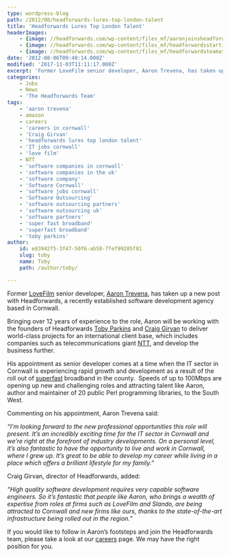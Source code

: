 ```yaml
---
type: wordpress-blog
path: /2012/08/headforwards-lures-top-london-talent
title: 'Headforwards Lures Top London Talent'
headerImages:
    - {image: //headforwards.com/wp-content/files_mf/aaronjoinsheadforwards.jpg, text: 'Aaron joins Headforwards'}
    - {image: //headforwards.com/wp-content/files_mf/headforwardsstartingteamsmall96.jpeg, text: ""}
    - {image: //headforwards.com/wp-content/files_mf/headforwardsteamatpic57.jpg, text: ""}
date: '2012-08-06T09:40:14.000Z'
modified: '2017-11-03T11:11:17.000Z'
excerpt: 'Former LoveFilm senior developer, Aaron Trevena, has taken up a new post with Headforwards, a recently established software development agency based in Cornwall. Bringing over 12 years of experience to the role, Aaron will be working with the founders of Headforwards Toby Parkins and Craig Girvan to deliver world-class projects for an international client base, …'
categories:
    - Jobs
    - News
    - 'The Headforwards Team'
tags:
    - 'aaron trevena'
    - amazon
    - careers
    - 'careers in cornwall'
    - 'Craig Girvan'
    - 'headforwards lures top london talent'
    - 'IT jobs cornwall'
    - 'love film'
    - NTT
    - 'software companies in cornwall'
    - 'software companies in the uk'
    - 'software company'
    - 'Software Cornwall'
    - 'software jobs cornwall'
    - 'Software Outsourcing'
    - 'software outsourcing partners'
    - 'software outsourcing uk'
    - 'software partners'
    - 'super fast broadband'
    - 'superfast broadband'
    - 'toby parkins'
author:
    id: e83942f5-3f47-50f6-ab58-7fef99205f81
    slug: toby
    name: Toby
    path: /author/toby/

---
```

Former [LoveFilm](http://www.amazon.co.uk/gp/bypost/storefront?node=3054240031) senior developer, [Aaron Trevena](https://www.linkedin.com/in/aarontrevena), has taken up a new post with Headforwards, a recently established software development agency based in Cornwall.

Bringing over 12 years of experience to the role, Aaron will be working with the founders of Headforwards [Toby Parkins](https://www.linkedin.com/in/tobyparkins) and [Craig Girvan](https://uk.linkedin.com/in/craiggirvan) to deliver world-class projects for an international client base, which includes companies such as telecommunications giant [NTT](http://www.ntt.com/index-e.html), and develop the business further.

His appointment as senior developer comes at a time when the IT sector in Cornwall is experiencing rapid growth and development as a result of the roll out of [superfast](http://www.superfastcornwall.org/) broadband in the county.  Speeds of up to 100Mbps are opening up new and challenging roles and attracting talent like Aaron, author and maintainer of 20 public Perl programming libraries, to the South West.

Commenting on his appointment, Aaron Trevena said:

_“I’m looking forward to the new professional opportunities this role will present. It’s an incredibly exciting time for the IT sector in Cornwall and we’re right at the forefront of industry developments. On a personal level, it’s also fantastic to have the opportunity to live and work in Cornwall, where I grew up. It’s great to be able to develop my career while living in a place which offers a brilliant lifestyle for my family.”_

Craig Girvan, director of Headforwards, added:

_“High quality software development requires very capable software engineers. So it’s fantastic that people like Aaron, who brings a wealth of expertise from roles at firms such as LoveFilm and Slando, are being attracted to Cornwall and new firms like ours, thanks to the state-of-the-art infrastructure being rolled out in the region.”_

If you would like to follow in Aaron’s footsteps and join the Headforwards team, please take a look at our [careers](http://www.headforwards.com/careers/) page. We may have the right position for you.
